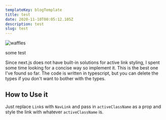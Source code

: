 ```yaml
---
templateKey: blogTemplate
title: test
date: 2020-11-10T00:05:12.105Z
description: test
slug: test
---
```

![waffles](/img/4-copia.jpeg "waffles receipe")

some test

Since next.js does not have built-in solutions for active link styling, I spent some time looking for a concise way so implement it. This is the best one I've found so far. The code is written in typescript, but you can delete the types if you don't want to bother with the types.

## How to Use it

Just replace `Link`s with `NavLink` and pass in `activeClassName` as a prop and style the link with whatever `activeClassName` is.